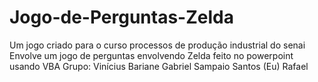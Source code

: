 # Jogo-de-Perguntas-Zelda
Um jogo criado para o curso processos de produção industrial do senai
Envolve um jogo de perguntas envolvendo Zelda feito no powerpoint usando VBA
Grupo:
Vinícius Bariane
Gabriel Sampaio Santos (Eu)
Rafael 
